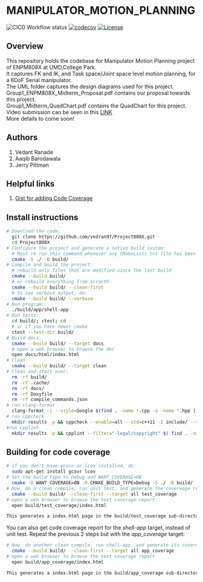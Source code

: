 # MANIPULATOR_MOTION_PLANNING

![CICD Workflow status](https://github.com/vedran97/Project808X/actions/workflows/run-unit-test-and-upload-codecov.yml/badge.svg) [![codecov](https://codecov.io/gh/vedran97/Project808X/branch/main/graph/badge.svg)](https://codecov.io/gh/vedran97/Project808X) 
[![License](https://img.shields.io/badge/License-Apache_2.0-blue.svg)](https://opensource.org/licenses/Apache-2.0)

## Overview

This repository holds the codebase for Manipulator Motion Planning project of ENPM808X at UMD,College Park.<br>
It captures FK and IK, and Task space/Joint space level motion planning, for a 6DoF Serial manipulator.<br>
The UML folder captures the design diagrams used for this project.<br>
Group1_ENPM808X_Midterm_Proposal.pdf contains our proposal towards this project.<br>
Group1_Midterm_QuadChart.pdf contains the QuadChart for this project. <br>
Video submission can be seen in this [LINK](https://drive.google.com/file/d/1GqNPMf5ZLAHEdCDBlPzRqtGoXQJkh4Ug/view?usp=sharing) <br>
More details to come soon!<br>

## Authors

1. Vedant Ranade
2. Aaqib Barodawala
3. Jerry Pittman

## Helpful links 

1. [Gist for adding Code Coverage](https://github.com/TommyChangUMD/cpp-boilerplate-v2#how-to-use-github-ci-to-upload-coverage-report-to-codecov)

## Install instructions

```bash
# Download the code:
  git clone https://github.com/vedran97/Project808X.git
  cd Project808X
# Configure the project and generate a native build system:
  # Must re-run this command whenever any CMakeLists.txt file has been changed.
  cmake -S ./ -B build/
# Compile and build the project:
  # rebuild only files that are modified since the last build
  cmake --build build/
  # or rebuild everything from scracth
  cmake --build build/ --clean-first
  # to see verbose output, do:
  cmake --build build/ --verbose
# Run program:
  ./build/app/shell-app
# Run tests:
  cd build/; ctest; cd -
  # or if you have newer cmake
  ctest --test-dir build/
# Build docs:
  cmake --build build/ --target docs
  # open a web browser to browse the doc
  open docs/html/index.html
# Clean
  cmake --build build/ --target clean
# Clean and start over:
  rm -rf build/
  rm -rf .cache/
  rm -rf docs/
  rm -rf Doxyfile
  rm -rf compile_commands.json
# run clang-format
  clang-format -i --style=Google $(find . -name *.cpp -o -name *.hpp | grep -vE -e "^./build/")
# run cppcheck 
  mkdir results -p && cppcheck --enable=all --std=c++11 -I include/ --suppress=missingInclude $( find . -name *.cpp | grep -vE -e "^./build/" ) &> results/cppcheck
#run cpplint
  mkdir results -p && cpplint --filter="-legal/copyright" $( find . -name *.cpp | grep -vE -e "^./build/" ) &> results/cpplint

```

## Building for code coverage

```bash
# if you don't have gcovr or lcov installed, do:
  sudo apt-get install gcovr lcov
# Set the build type to Debug and WANT_COVERAGE=ON
  cmake -D WANT_COVERAGE=ON -D CMAKE_BUILD_TYPE=Debug -S ./ -B build/
# Now, do a clean compile, run unit test, and generate the covereage report
  cmake --build build/ --clean-first --target all test_coverage
# open a web browser to browse the test coverage report
  open build/test_coverage/index.html

This generates a index.html page in the build/test_coverage sub-directory that can be viewed locally in a web browser.
```

You can also get code coverage report for the *shell-app* target, instead of unit test. Repeat the previous 2 steps but with the *app_coverage* target:

``` bash
# Now, do another clean compile, run shell-app, and generate its covereage report
  cmake --build build/ --clean-first --target all app_coverage
# open a web browser to browse the test coverage report
  open build/app_coverage/index.html

This generates a index.html page in the build/app_coverage sub-directory that can be viewed locally in a web browser.
```
